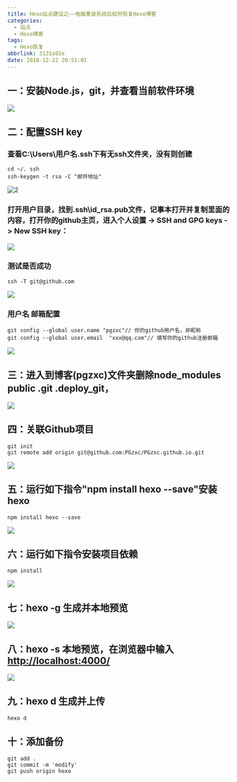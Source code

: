 ```yaml
---
title: Hexo站点建设之——电脑重装系统后如何恢复Hexo博客
categories:
  - 站点
  - Hexo博客
tags:
  - Hexo恢复
abbrlink: 3131a92e
date: 2018-12-22 20:51:01
---
```

## 一：安装Node.js，git，并查看当前软件环境
![][1]

<!--more-->
## 二：配置SSH key
### 查看C:\Users\用户名\.ssh下有无ssh文件夹，没有则创建 
	cd ~/. ssh
	ssh-keygen -t rsa -C "邮件地址"
![2][2]

### 打开用户目录，找到.ssh\id_rsa.pub文件，记事本打开并复制里面的内容，打开你的github主页，进入个人设置 -> SSH and GPG keys -> New SSH key：

![][3]
### 测试是否成功

	ssh -T git@github.com

![][4]
### 用户名 邮箱配置

	git config --global user.name "pgzxc"// 你的github用户名，非昵称
	git config --global user.email  "xxx@qq.com"// 填写你的github注册邮箱
![][5]

## 三：进入到博客(pgzxc)文件夹删除node_modules public .git  .deploy_git，
![][6]

## 四：关联Github项目
    git init
	git remote add origin git@github.com:PGzxc/PGzxc.github.io.git
![][7]

## 五：运行如下指令"npm install hexo --save"安装hexo
	npm install hexo --save

![][8]

## 六：运行如下指令安装项目依赖
	npm install  
![][9]
## 七：hexo -g 生成并本地预览
![][10]
## 八：hexo -s 本地预览，在浏览器中输入[http://localhost:4000/][11]
![][12]
## 九：hexo d 生成并上传
	hexo d
## 十：添加备份

	git add .
	git commit -m 'modify'
	git push origin hexo




[1]: https://cdn.staticaly.com/gh/PGzxc/CDN/master/blog-image/hexo-retore-software-info.png
[2]: https://cdn.staticaly.com/gh/PGzxc/CDN/master/blog-image/hexo-restore-create-ssh.png
[3]: https://cdn.staticaly.com/gh/PGzxc/CDN/master/blog-image/hexo-resote-add-ssh-key.png
[4]: https://cdn.staticaly.com/gh/PGzxc/CDN/master/blog-image/hexo-restore-ssh-test.png
[5]: https://cdn.staticaly.com/gh/PGzxc/CDN/master/blog-image/hexo-restore-git-username-email.png
[6]: https://cdn.staticaly.com/gh/PGzxc/CDN/master/blog-image/hexo-restore-bolg-folder-remove.png
[7]: https://cdn.staticaly.com/gh/PGzxc/CDN/master/blog-image/hexo-restore-git-init-remote.png
[8]: https://cdn.staticaly.com/gh/PGzxc/CDN/master/blog-image/hexo-restore-install-hexo.png
[9]: https://cdn.staticaly.com/gh/PGzxc/CDN/master/blog-image/hexo-restore-npm-install.png
[10]: https://cdn.staticaly.com/gh/PGzxc/CDN/master/blog-image/hexo-restore-npm-install.png
[11]: http://localhost:4000/
[12]: https://cdn.staticaly.com/gh/PGzxc/CDN/master/blog-image/hexo-restore-hexo-s.png
